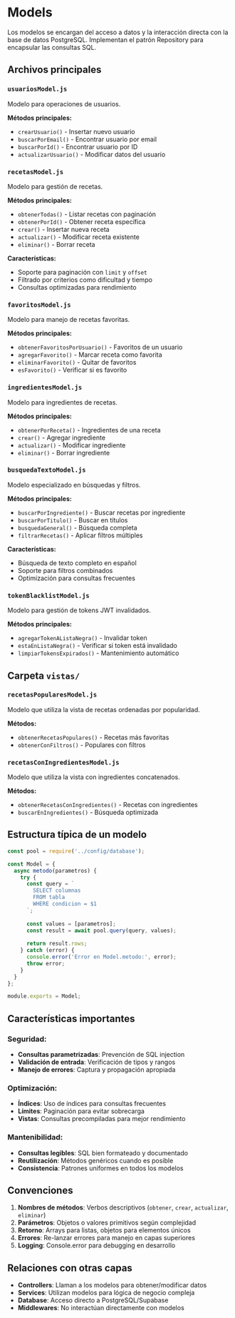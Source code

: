 # Models

Los modelos se encargan del acceso a datos y la interacción directa con la base de datos PostgreSQL. Implementan el patrón Repository para encapsular las consultas SQL.

## Archivos principales

### `usuariosModel.js`
Modelo para operaciones de usuarios.

**Métodos principales:**
- `crearUsuario()` - Insertar nuevo usuario
- `buscarPorEmail()` - Encontrar usuario por email
- `buscarPorId()` - Encontrar usuario por ID
- `actualizarUsuario()` - Modificar datos del usuario

### `recetasModel.js`
Modelo para gestión de recetas.

**Métodos principales:**
- `obtenerTodas()` - Listar recetas con paginación  
- `obtenerPorId()` - Obtener receta específica
- `crear()` - Insertar nueva receta
- `actualizar()` - Modificar receta existente
- `eliminar()` - Borrar receta

**Características:**
- Soporte para paginación con `limit` y `offset`
- Filtrado por criterios como dificultad y tiempo
- Consultas optimizadas para rendimiento

### `favoritosModel.js`  
Modelo para manejo de recetas favoritas.

**Métodos principales:**
- `obtenerFavoritosPorUsuario()` - Favoritos de un usuario
- `agregarFavorito()` - Marcar receta como favorita
- `eliminarFavorito()` - Quitar de favoritos
- `esFavorito()` - Verificar si es favorito

### `ingredientesModel.js`
Modelo para ingredientes de recetas.

**Métodos principales:**
- `obtenerPorReceta()` - Ingredientes de una receta
- `crear()` - Agregar ingrediente
- `actualizar()` - Modificar ingrediente  
- `eliminar()` - Borrar ingrediente

### `busquedaTextoModel.js`
Modelo especializado en búsquedas y filtros.

**Métodos principales:**
- `buscarPorIngrediente()` - Buscar recetas por ingrediente
- `buscarPorTitulo()` - Buscar en títulos
- `busquedaGeneral()` - Búsqueda completa
- `filtrarRecetas()` - Aplicar filtros múltiples

**Características:**
- Búsqueda de texto completo en español
- Soporte para filtros combinados
- Optimización para consultas frecuentes

### `tokenBlacklistModel.js`
Modelo para gestión de tokens JWT invalidados.

**Métodos principales:**
- `agregarTokenAListaNegra()` - Invalidar token
- `estaEnListaNegra()` - Verificar si token está invalidado
- `limpiarTokensExpirados()` - Mantenimiento automático

## Carpeta `vistas/`

### `recetasPopularesModel.js`
Modelo que utiliza la vista de recetas ordenadas por popularidad.

**Métodos:**
- `obtenerRecetasPopulares()` - Recetas más favoritas
- `obtenerConFiltros()` - Populares con filtros

### `recetasConIngredientesModel.js`
Modelo que utiliza la vista con ingredientes concatenados.

**Métodos:**
- `obtenerRecetasConIngredientes()` - Recetas con ingredientes
- `buscarEnIngredientes()` - Búsqueda optimizada

## Estructura típica de un modelo

```javascript
const pool = require('../config/database');

const Model = {
  async metodo(parametros) {
    try {
      const query = `
        SELECT columnas
        FROM tabla
        WHERE condicion = $1
      `;
      
      const values = [parametros];
      const result = await pool.query(query, values);
      
      return result.rows;
    } catch (error) {
      console.error('Error en Model.metodo:', error);
      throw error;
    }
  }
};

module.exports = Model;
```

## Características importantes

### Seguridad:
- **Consultas parametrizadas**: Prevención de SQL injection
- **Validación de entrada**: Verificación de tipos y rangos
- **Manejo de errores**: Captura y propagación apropiada

### Optimización:
- **Índices**: Uso de índices para consultas frecuentes
- **Límites**: Paginación para evitar sobrecarga
- **Vistas**: Consultas precompiladas para mejor rendimiento

### Mantenibilidad:
- **Consultas legibles**: SQL bien formateado y documentado
- **Reutilización**: Métodos genéricos cuando es posible
- **Consistencia**: Patrones uniformes en todos los modelos

## Convenciones

1. **Nombres de métodos**: Verbos descriptivos (`obtener`, `crear`, `actualizar`, `eliminar`)
2. **Parámetros**: Objetos o valores primitivos según complejidad
3. **Retorno**: Arrays para listas, objetos para elementos únicos
4. **Errores**: Re-lanzar errores para manejo en capas superiores
5. **Logging**: Console.error para debugging en desarrollo

## Relaciones con otras capas

- **Controllers**: Llaman a los modelos para obtener/modificar datos
- **Services**: Utilizan modelos para lógica de negocio compleja
- **Database**: Acceso directo a PostgreSQL/Supabase
- **Middlewares**: No interactúan directamente con modelos